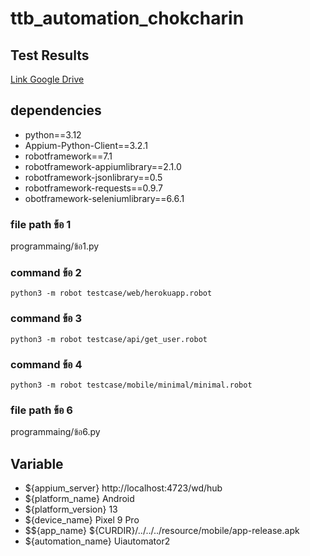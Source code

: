 # ttb_automation_chokcharin

## Test Results
[Link Google Drive](https://drive.google.com/drive/folders/17KRvvSED2p-Gai3iW348xBgD4gWjZhCK?usp=sharing)

## dependencies
* python==3.12
* Appium-Python-Client==3.2.1
* robotframework==7.1
* robotframework-appiumlibrary==2.1.0
* robotframework-jsonlibrary==0.5
* robotframework-requests==0.9.7
* obotframework-seleniumlibrary==6.6.1

### file path ข้อ 1
programmaing/ข้อ1.py
### command ข้อ 2
```
python3 -m robot testcase/web/herokuapp.robot
```
### command ข้อ 3
```
python3 -m robot testcase/api/get_user.robot
```
### command ข้อ 4
```
python3 -m robot testcase/mobile/minimal/minimal.robot
```
### file path ข้อ 6
programmaing/ข้อ6.py

## Variable
* ${appium_server}	http://localhost:4723/wd/hub
* ${platform_name}	Android
* ${platform_version}	13
* ${device_name}	Pixel 9 Pro
* $${app_name}     ${CURDIR}/../../../resource/mobile/app-release.apk
* ${automation_name}	Uiautomator2

